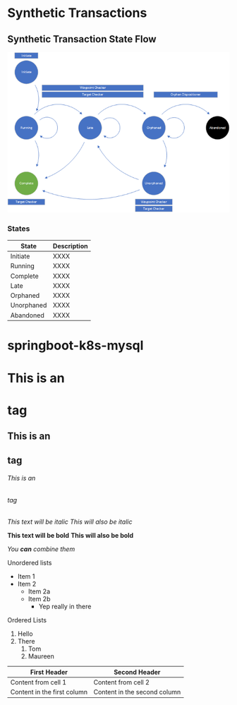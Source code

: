 # Synthetic Transactions

## Synthetic Transaction State Flow
![alt text](readme_resources/SynthTransactionStateFlow.png "The Title")

### States
State | Description
----- | -----------
Initiate | XXXX
Running | XXXX
Complete | XXXX
Late | XXXX
Orphaned | XXXX
Unorphaned | XXXX
Abandoned | XXXX



# springboot-k8s-mysql

# This is an <h1> tag
## This is an <h2> tag
###### This is an <h6> tag

*This text will be italic*
_This will also be italic_

**This text will be bold**
__This will also be bold__

_You **can** combine them_

Unordered lists
* Item 1
* Item 2
  * Item 2a
  * Item 2b
    * Yep really in there

Ordered Lists
1.  Hello
1.  There
    1. Tom
    1. Maureen

First Header | Second Header
------------ | -------------
Content from cell 1 | Content from cell 2
Content in the first column | Content in the second column
